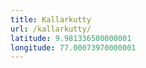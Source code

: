 ```yaml
---
title: Kallarkutty
url: /kallarkutty/
latitude: 9.981336500000001
longitude: 77.00073970000001
---
```

